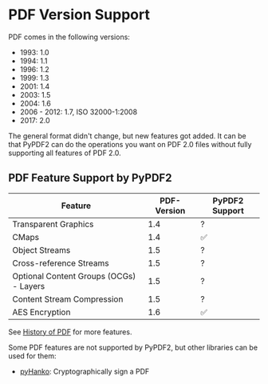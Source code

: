 # PDF Version Support

PDF comes in the following versions:

* 1993: 1.0
* 1994: 1.1
* 1996: 1.2
* 1999: 1.3
* 2001: 1.4
* 2003: 1.5
* 2004: 1.6
* 2006 - 2012: 1.7, ISO 32000-1:2008
* 2017: 2.0

The general format didn't change, but new features got added. It can be that
PyPDF2 can do the operations you want on PDF 2.0 files without fully supporting
all features of PDF 2.0.

## PDF Feature Support by PyPDF2

| Feature                                 | PDF-Version | PyPDF2 Support |
| --------------------------------------- | ----------- | -------------- |
| Transparent Graphics                    | 1.4         | ?              |
| CMaps                                   | 1.4         | ✅             |
| Object Streams                          | 1.5         | ?              |
| Cross-reference Streams                 | 1.5         | ?              |
| Optional Content Groups (OCGs) - Layers | 1.5         | ?              |
| Content Stream Compression              | 1.5         | ?              |
| AES Encryption                          | 1.6         | ✅             |

See [History of PDF](https://en.wikipedia.org/wiki/History_of_PDF) for more
features.

Some PDF features are not supported by PyPDF2, but other libraries can be used
for them:

* [pyHanko](https://pyhanko.readthedocs.io/en/latest/index.html): Cryptographically sign a PDF
